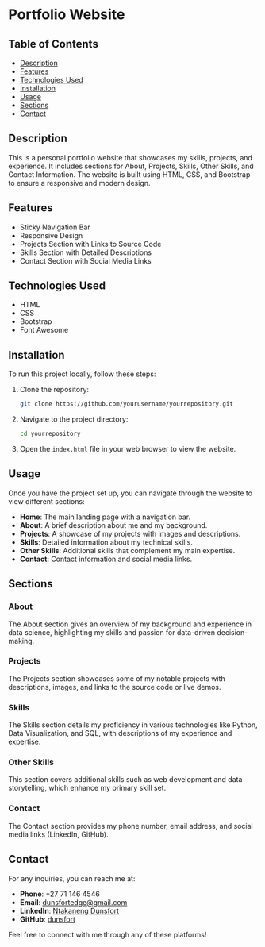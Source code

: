 # Portfolio Website

## Table of Contents

- [Description](#description)
- [Features](#features)
- [Technologies Used](#technologies-used)
- [Installation](#installation)
- [Usage](#usage)
- [Sections](#sections)
- [Contact](#contact)

## Description

This is a personal portfolio website that showcases my skills, projects, and experience. It includes sections for About, Projects, Skills, Other Skills, and Contact Information. The website is built using HTML, CSS, and Bootstrap to ensure a responsive and modern design.

## Features

- Sticky Navigation Bar
- Responsive Design
- Projects Section with Links to Source Code
- Skills Section with Detailed Descriptions
- Contact Section with Social Media Links

## Technologies Used

- HTML
- CSS
- Bootstrap
- Font Awesome

## Installation

To run this project locally, follow these steps:

1. Clone the repository:
    ```sh
    git clone https://github.com/yourusername/yourrepository.git
    ```

2. Navigate to the project directory:
    ```sh
    cd yourrepository
    ```

3. Open the `index.html` file in your web browser to view the website.

## Usage

Once you have the project set up, you can navigate through the website to view different sections:

- **Home**: The main landing page with a navigation bar.
- **About**: A brief description about me and my background.
- **Projects**: A showcase of my projects with images and descriptions.
- **Skills**: Detailed information about my technical skills.
- **Other Skills**: Additional skills that complement my main expertise.
- **Contact**: Contact information and social media links.

## Sections

### About

The About section gives an overview of my background and experience in data science, highlighting my skills and passion for data-driven decision-making.

### Projects

The Projects section showcases some of my notable projects with descriptions, images, and links to the source code or live demos.

### Skills

The Skills section details my proficiency in various technologies like Python, Data Visualization, and SQL, with descriptions of my experience and expertise.

### Other Skills

This section covers additional skills such as web development and data storytelling, which enhance my primary skill set.

### Contact

The Contact section provides my phone number, email address, and social media links (LinkedIn, GitHub).

## Contact

For any inquiries, you can reach me at:

- **Phone**: +27 71 146 4546
- **Email**: dunsfortedge@gmail.com
- **LinkedIn**: [Ntakaneng Dunsfort](https://www.linkedin.com/in/ntakaneng-dunsfort-4404978b/)
- **GitHub**: [dunsfort](https://github.com/dunsfort)

Feel free to connect with me through any of these platforms!


```python

```
